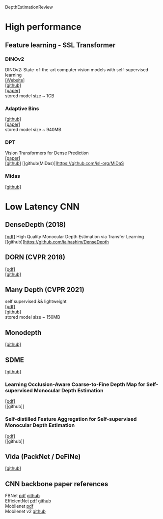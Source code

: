 DepthEstimationReview


# High performance
## Feature learning - SSL Transformer

### DINOv2
DINOv2: State-of-the-art computer vision models with self-supervised learning \
[[Website]](https://ai.facebook.com/blog/dino-v2-computer-vision-self-supervised-learning/) \
[[github]](https://github.com/facebookresearch/dinov2) \
[[paper]](https://arxiv.org/pdf/2304.07193.pdf) \
stored model size ~ 1GB 

### Adaptive Bins

[[github]](https://github.com/facebookresearch/dinov2)\
[[paper]](https://arxiv.org/pdf/2304.07193.pdf)\
stored model size ~ 940MB

### DPT
Vision Transformers for Dense Prediction\
[[paper]](https://arxiv.org/pdf/2103.13413.pdf)\
[[github]](https://github.com/isl-org/DPT)
[[github(MiDas)]]https://github.com/isl-org/MiDaS

### Midas
[[github]](https://github.com/isl-org/MiDaS)

# Low Latency CNN 

## DenseDepth (2018)
[[pdf]](https://arxiv.org/abs/1812.11941) High Quality Monocular Depth Estimation via Transfer Learning 
[[github]]https://github.com/ialhashim/DenseDepth

## DORN (CVPR 2018)
[[pdf]](https://arxiv.org/pdf/1806.02446.pdf)\
[[github]](https://github.com/hufu6371/DORN)

## Many Depth (CVPR 2021)
self supervised && lightweight\
[[pdf]](https://arxiv.org/pdf/2104.14540.pdf)\
[[github]](https://github.com/nianticlabs/manydepth)\
stored model size ~ 150MB

## Monodepth
[[github]](https://github.com/nianticlabs/monodepth2)

## SDME
[[github]](https://github.com/ZM-Zhou/SMDE-Pytorch)
### Learning Occlusion-Aware Coarse-to-Fine Depth Map for Self-supervised Monocular Depth Estimation
[[pdf]](https://arxiv.org/abs/2203.10925) \
[[github]]

### Self-distilled Feature Aggregation for Self-supervised Monocular Depth Estimation
[[pdf]](https://arxiv.org/abs/2209.07088) \
[[github]]


## Vida (PackNet / DeFiNe)
[[github]](https://github.com/TRI-ML/vidar#license)

## CNN backbone paper references

FBNet [pdf](https://arxiv.org/pdf/1812.03443.pdf) [github](https://github.com/facebookresearch/mobile-vision) \
EfficientNet [pdf](https://arxiv.org/pdf/1905.11946.pdf) [github](https://github.com/lukemelas/EfficientNet-PyTorch) \
Mobilenet [pdf](https://arxiv.org/pdf/1704.04861.pdf)\
Mobilenet v2 [github](https://github.com/d-li14/mobilenetv2.pytorch)
